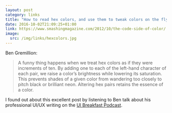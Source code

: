 ```yaml
---
layout: post
category: links
title: "How to read hex colors, and use them to tweak colors on the fly"
date: 2016-10-02T21:09:25+01:00
link: https://www.smashingmagazine.com/2012/10/the-code-side-of-color/
image:
  src: /img/links/hexcolors.jpg
---
```


Ben Gremillion:

> A funny thing happens when we treat hex colors as if they were increments of ten. By adding one to each of the left-hand character of each pair, we raise a color’s brightness while lowering its saturation. This prevents shades of a given color from wandering too closely to pitch black or brilliant neon. Altering hex pairs retains the essence of a color.

I found out about this excellent post by listening to Ben talk about his professional UI/UX writing on the [UI Breakfast Podcast][1].

[1]: http://uibreakfast.com/32-writing-ui-ux-professionally-ben-gremillion/ "UI Breakfast Podcast. Episode 32: Writing About UI/UX Professionally with Ben Gremillion"
